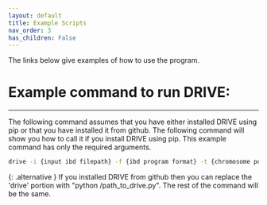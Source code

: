 ```yaml
---
layout: default
title: Example Scripts
nav_order: 3
has_children: False
---
```


The links below give examples of how to use the program.

# Example command to run DRIVE:
---
The following command assumes that you have either installed DRIVE using pip or that you have installed it from github. The following command will show you how to call it if you install DRIVE using pip. This example command has only the required arguments.

```bash
drive -i {input ibd filepath} -f {ibd program format} -t {chromosome position to cluster around} -o {output filepath}
```

{: .alternative }
If you installed DRIVE from github then you can replace the 'drive' portion with "python /path_to_drive.py". The rest of the command will be the same.